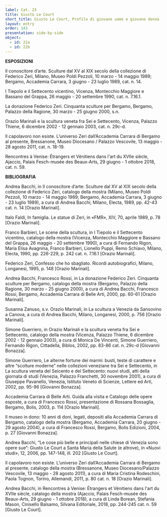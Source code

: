 ```yaml
---
label: Cat. 23
title: Giusto Le Court
short_title: Giusto Le Court, Profilo di giovane uomo e giovane donna
layout: entry
order: 143
presentation: side-by-side
object:
  - id: 22a
  - id: 22b
---
```


**ESPOSIZIONI**

Il conoscitore d’arte. Sculture dal XV al XIX secolo della collezione di Federico Zeri, Milano, Museo Poldi Pezzoli, 10 marzo - 14 maggio 1989; Bergamo, Accademia Carrara, 3 giugno - 23 luglio 1989, cat. n. 14.

I Tiepolo e il Settecento vicentino, Vicenza, Montecchio Maggiore e Bassano del Grappa, 26 maggio - 20 settembre 1990, cat. n. 7.16.1.

La donazione Federico Zeri. Cinquanta sculture per Bergamo, Bergamo, Palazzo della Ragione, 30 marzo - 25 giugno 2000, s.n.

Orazio Marinali e la scultura veneta fra Sei e Settecento, Vicenza, Palazzo Thiene, 6 dicembre 2002 - 12 gennaio 2003, cat. n. 29c-d. 

Il capolavoro non esiste. L’universo Zeri dall’Accademia Carrara di Bergamo al presente, Bressanone, Museo Diocesano / Palazzo Vescovile, 13 maggio - 28 agosto 2011, cat. n. 18-19.

Rencontres à Venise: Étrangers et Vénitiens dans l'art du XVIIe siècle, Ajaccio, Palais Fesch-musée des Beaux-Arts, 29 giugno - 1 ottobre 2018, cat. n. 59. 


**BIBLIOGRAFIA**

Andrea Bacchi, in Il conoscitore d’arte: Sculture dal XV al XIX secolo della collezione di Federico Zeri, catalogo della mostra (Milano, Museo Poldi Pezzoli, 10 marzo - 14 maggio 1989; Bergamo, Accademia Carrara, 3 giugno - 23 luglio 1989), a cura di Andrea Bacchi, Milano, Electa, 1989, pp. 42-43 cat. n. 14 [Orazio Marinali].

Italo Faldi, In famiglia. Le statue di Zeri, in «FMR», XIV, 70, aprile 1989, p. 78 [Orazio Marinali].

Franco Barbieri, Le scene della scultura, in I Tiepolo e il Settecento vicentino, catalogo della mostra (Vicenza, Montecchio Maggiore e Bassano del Grappa, 26 maggio - 20 settembre 1990), a cura di Fernando Rigon, Maria Elisa Avagnina, Franco Barbieri, Lionello Puppi, Remo Schiavo, Milano, Electa, 1990, pp. 226-229, p. 242 cat. n. 7.16.1 [Orazio Marinali].

Federico Zeri, Confesso che ho sbagliato. Ricordi autobiografici, Milano, Longanesi, 1995, p. 148 [Orazio Marinali].

Andrea Bacchi, Francesco Rossi, in La donazione Federico Zeri. Cinquanta sculture per Bergamo, catalogo della mostra (Bergamo, Palazzo della Ragione, 30 marzo - 25 giugno 2000), a cura di Andrea Bacchi, Francesco Rossi, Bergamo, Accademia Carrara di Belle Arti, 2000, pp. 60-61 [Orazio Marinali].

Susanna Zanuso, s.v. Orazio Marinali, in La scultura a Venezia da Sansovino a Canova, a cura di Andrea Bacchi, Milano, Longanesi, 2000, p. 756 [Orazio Marinali].

Simone Guerriero, in Orazio Marinali e la scultura veneta fra Sei e Settecento, catalogo della mostra (Vicenza, Palazzo Thiene, 6 dicembre 2002 - 12 gennaio 2003), a cura di Monica De Vincenti, Simone Guerriero, Fernando Rigon, Cittadella, Biblos, 2002, pp. 83-86 cat. n. 29c-d [Giovanni Bonazza].

Simone Guerriero, Le alterne fortune dei marmi: busti, teste di carattere e altre “scolture moderne” nelle collezioni veneziane tra Sei e Settecento, in La scultura veneta del Seicento e del Settecento: nuovi studi, atti della giornata di studi (Venezia, Palazzo Franchetti, 30 novembre 2001), a cura di Giuseppe Pavanello, Venezia, Istituto Veneto di Scienze, Lettere ed Arti, 2002, pp. 95-96 [Giovanni Bonazza].

Accademia Carrara di Belle Arti. Guida alla visita e Catalogo delle opere esposte, a cura di Francesco Rossi, presentazione di Rossana Bossaglia, Bergamo, Bolis, 2003, p. 114 [Orazio Marinali].

Il museo in dono: 10 anni di doni, legati, depositi alla Accademia Carrara di Bergamo, catalogo della mostra (Bergamo, Accademia Carrara, 20 giugno - 29 agosto 2004), a cura di Francesco Rossi, Bergamo, Bolis Edizioni, 2004, p. 27 [Giovanni Bonazza].

Andrea Bacchi, “Le cose più belle e principali nelle chiese di Venezia sono opere sue”: Giusto Le Court a Santa Maria della Salute (e altrove), in «Nuovi studi», 12, 2006, pp. 147-148, ill. 202 [Giusto Le Court]. 

Il capolavoro non esiste. L’universo Zeri dall’Accademia Carrara di Bergamo al presente, catalogo della mostra (Bressanone, Museo Diocesano/Palazzo Vescovile, 13 maggio - 28 agosto 2011), a cura di Maria Cristina Rodeschini, Paola Tognon, Torino, Allemandi, 2011, p. 80 cat. n. 18 [Orazio Marinali].

Andrea Bacchi, in Rencontres à Venise: Étrangers et Vénitiens dans l'art du XVIIe siècle, catalogo della mostra (Ajaccio, Palais Fesch-musée des Beaux-Arts, 29 giugno - 1 ottobre 2018), a cura di Linda Borean, Stefania Mason, Cinisello Balsamo, Silvana Editoriale, 2018, pp. 244-245 cat. n. 59 [Giusto Le Court]. 
